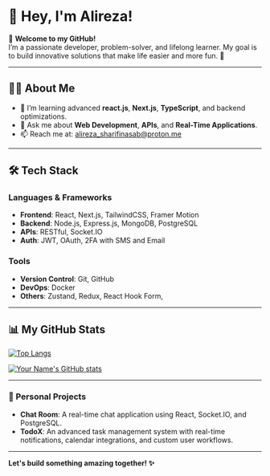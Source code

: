 # 👋 Hey, I'm **Alireza**!

🌟 **Welcome to my GitHub!**  
I’m a passionate developer, problem-solver, and lifelong learner. My goal is to build innovative solutions that make life easier and more fun. 🚀  

---

## 👨‍💻 About Me

- 🌱 I’m learning advanced **react.js**, **Next.js**, **TypeScript**, and backend optimizations.
- 💬 Ask me about **Web Development**, **APIs**, and **Real-Time Applications**.
- 📫 Reach me at: [alireza_sharifinasab@proton.me](mailto:alireza_sharifinasab@proton.me)  

---

## 🛠️ Tech Stack

### Languages & Frameworks
- **Frontend**: React, Next.js, TailwindCSS, Framer Motion  
- **Backend**: Node.js, Express.js, MongoDB, PostgreSQL  
- **APIs**: RESTful, Socket.IO  
- **Auth**: JWT, OAuth, 2FA with SMS and Email  

### Tools
- **Version Control**: Git, GitHub  
- **DevOps**: Docker
- **Others**: Zustand, Redux, React Hook Form, 

---

## 📊 My GitHub Stats

[![Top Langs](https://github-readme-stats.vercel.app/api/top-langs/?username=alirezashn79&layout=compact&theme=radical)](https://github.com/alirezashn79)

[![Your Name's GitHub stats](https://github-readme-stats.vercel.app/api?username=alirezashn79&show_icons=true&theme=radical)](https://github.com/alirezashn79)

---


### 🚀 Personal Projects  
- **Chat Room**: A real-time chat application using React, Socket.IO, and PostgreSQL.  
- **TodoX**: An advanced task management system with real-time notifications, calendar integrations, and custom user workflows.

---

**Let's build something amazing together! ✨**  
